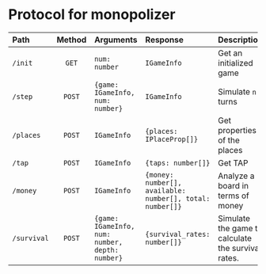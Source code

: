 # Protocol for monopolizer

|Path|Method|Arguments|Response|Description|
|:--|:--:|:--|:--|:--|
|`/init`|`GET`|`num: number`|`IGameInfo`|Get an initialized game|
|`/step`|`POST`|`{game: IGameInfo, num: number}`|`IGameInfo`|Simulate `n` turns|
|`/places`|`POST`|`IGameInfo`|`{places: IPlaceProp[]}`|Get properties of the places|
|`/tap`|`POST`|`IGameInfo`|`{taps: number[]}`|Get TAP|
|`/money`|`POST`|`IGameInfo`|`{money: number[], available: number[], total: number[]}`|Analyze a board in terms of money|
|`/survival`|`POST`|`{game: IGameInfo, num: number, depth: number}`|`{survival_rates: number[]}`|Simulate the game to calculate the survival rates.|

